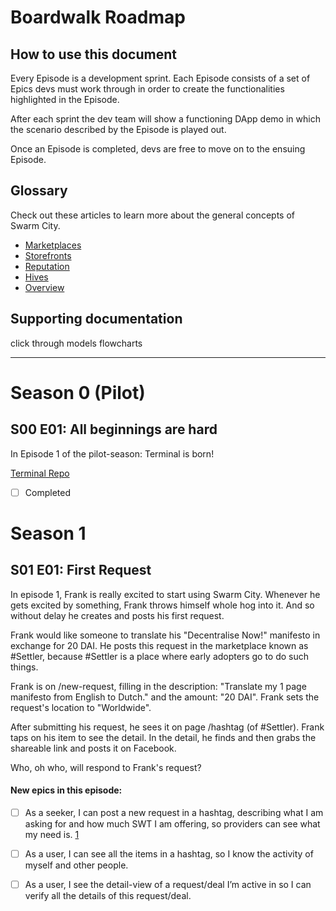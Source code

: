 # Boardwalk Roadmap

## How to use this document
Every Episode is a development sprint. Each Episode consists of a set of Epics devs must work through in order to create the functionalities highlighted in the Episode.

After each sprint the dev team will show a functioning DApp demo in which the scenario described by the Episode is played out.

Once an Episode is completed, devs are free to move on to the ensuing Episode.

## Glossary
Check out these articles to learn more about the general concepts of Swarm City.

- [Marketplaces](https://press.swarm.city/hashtags-revisited-694a7c9ff7a4)
- [Storefronts](https://press.swarm.city/storefront-15f4c2a28d6f)
- [Reputation](https://press.swarm.city/blockchain-reputation-promoting-good-actors-in-a-free-society-8f6117069cde)
- [Hives](https://press.swarm.city/hives-f4845639eccf)
- [Overview](https://thisis.swarm.city/)

## Supporting documentation

click through models
flowcharts
___

# Season 0 (Pilot)

## S00 E01: All beginnings are hard

In Episode 1 of the pilot-season: Terminal is born! 

[Terminal Repo](https://github.com/swarmcity/terminal-)
- [ ] Completed

# Season 1

## S01 E01: First Request

In episode 1, Frank is really excited to start using Swarm City. Whenever he gets excited by something, Frank throws himself whole hog into it. And so without delay he creates and posts his first request.

Frank would like someone to translate his "Decentralise Now!" manifesto in exchange for 20 DAI. He posts this request in the marketplace known as #Settler, because #Settler is a place where early adopters go to do such things.

Frank is on /new-request, filling in the description: "Translate my 1 page manifesto from English to Dutch." and the amount: "20 DAI". Frank sets the request's location to "Worldwide". 

After submitting his request, he sees it on page /hashtag (of #Settler). Frank taps on his item to see the detail. In the detail, he finds and then grabs the shareable link and posts it on Facebook.

Who, oh who, will respond to Frank's request?

#### New epics in this episode:
- [ ] As a seeker, I can post a new request in a hashtag, describing what I am asking for and how much SWT I am offering,  so providers can see what my need is. [1](https://github.com/swarmcity/boardwalk-ts/issues/1)


- [ ] As a user, I can see all the items in a hashtag, so I know the activity of myself and other people.


- [ ] As a user, I see the detail-view of a request/deal I’m active in so I can verify all the details of this request/deal.


